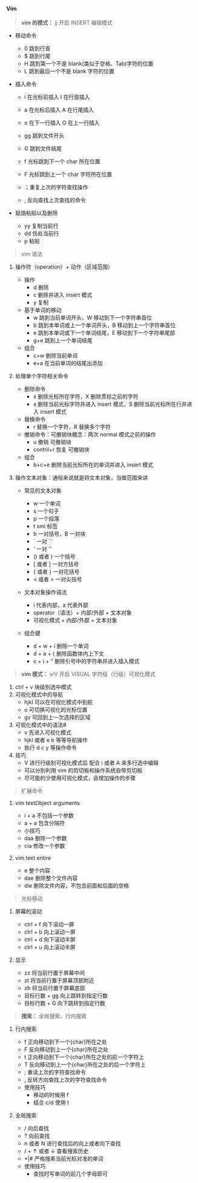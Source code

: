#### Vim

> **vim 的模式：** jj 开启 INSERT 编辑模式

- 移动命令

  - 0 跳到行首
  - $ 跳到行尾
  - H 跳到第一个不是 blank(类似于空格、Tab)字符的位置
  - L 跳到最后一个不是 blank 字符的位置

- 插入命令

  - i 在光标前插入 I 在行首插入
  - a 在光标后插入 A 在行尾插入
  - o 在下一行插入 O 在上一行插入
  - gg 跳到文件开头
  - G 跳到文件结尾

  - f 光标跳到下一个 char 所在位置
  - F 光标跳到上一个 char 字符所在位置
  - ；重复上次的字符查找操作
  - , 反向查找上次查找的命令

- 赋值粘贴以及删除

  - yy 复制当前行
  - dd 伤处当前行
  - p 粘贴

> vim 语法

1. 操作符（operation）+ 动作（区域范围）

   - 操作
     - d 删除
     - c 删除并进入 insert 模式
     - y 复制
   - 基于单词的移动
     - w 跳到当前单词开头，W 移动到下一个字符串首位
     - b 跳到本单词或上一个单词开头，B 移动到上一个字符串首位
     - e 跳到本单词或下一个单词结尾，E 移动到下一个字符串尾部
     - g+e 跳到上一个单词结尾
   - 组合
     - c+w 删除当前单词
     - e+a 在当前单词的结尾出添加

2. 处理单个字符相关命令

   - 删除命令
     - x 删除光标所在字符，X 删除贯标之前的字符
     - s 删除当前光标字符并进入 insert 模式，S 删除当前光标所在行并进入 insert 模式
   - 替换命令
     - r 替换一个字符，R 替换多个字符
   - 撤销命令：可撤销块概念：两次 normal 模式之前的操作
     - u 撤销 可撤销块
     - contril+r 恢复 可撤销块
   - 组合
     - b+c+e 删除当前光标所在的单词并进入 insert 模式

3. 操作文本对象：通俗来说就是将文本对象，当做范围来讲

   - 常见的文本对象

     - w 一个单词
     - s 一个句子
     - p 一个段落
     - t xml 标签
     - b 一对括号，B 一对块
     - ` 一对 ``
     - ' 一对 ''
     - () 或者 ) 一个括号
     - [ 或者 ] 一对方括号
     - { 或者 } 一对花括号
     - < 或者 > 一对尖括号

   - 文本对象操作语法

     - i 代表内部，a 代表外部
     - operator（语法）+ 内部/外部 + 文本对象
     - 可视化模式 + 内部/外部 + 文本对象

   - 组合键
     - d + w + i 删除一个单词
     - d + a + { 删除函数体内上下文
     - c + i + " 删除引号中的字符串并进入插入模式

> **vim 模式：** v/V 开启 VISUAL 字符级（行级）可视化模式

1. ctrl + v 块级别选中模式
2. 可视化模式中的导航
   - hjkl 可以在可视化模式中到航
   - o 可切换可视化的光标位置
   - gv 可回到上一次选择的区域
3. 可视化模式中的语法#
   - v 先进入可视化模式
   - hjkl 或者 e b 等等导航操作
   - 执行 d c y 等操作命令
4. 技巧
   - V 进行行级别可视化模式后 配合 i 或者 A 来多行选中编辑
   - 可以分别利用 vim 的剪切板和操作系统自带剪切板
   - 尽可能的少使用可视化模式，会增加操作的步骤

> 扩展命令

1.  vim textObject arguments

    - i + a 不包括一个参数
    - a + a 包含分隔符
    - 小技巧
    - daa 删除一个参数
    - cia 修改一个参数

2.  vim text entire

    - e 整个内容
    - dae 删除整个文件内容
    - die 删除文件内容，不包含前面和后面的空格

> 光标移动

1. 屏幕的滚动

   - ctrl + f 向下滚动一屏
   - ctrl + b 向上滚动一屏
   - ctrl + d 向下滚动半屏
   - ctrl + u 向上滚动半屏

2. 显示
   - zz 将当前行置于屏幕中间
   - zt 将当前行置于屏幕顶部附近
   - zb 将当前行置于屏幕底部
   - 目标行数 + gg 向上跳转到指定行数
   - 目标行数 + G 向下跳转到指定行数

> **搜索：** 全局搜索、行内搜索

1. 行内搜索

   - f 正向移动到下一个{char}所在之处
   - F 反向移动到上一个{char}所在之处
   - t 正向移动到下一个{char}所在之处的前一个字符上
   - T 反向移动到上一个{char}所在之处的后一个字符上
   - ; 重读上次的字符查找命令
   - , 反转方向查找上次的字符查找命令
   - 使用技巧
     - 移动的时候用 f
     - 结合 c/d 使用 t

2. 全局搜索
   - / 向后查找
   - ? 向前查找
   - n 或者 N 进行查找后的向上或者向下查找
   - / + ↑ 或者 ↓ 查看搜索历史
   - \*|# 严格搜素当前光标对准的单词
   - 使用技巧
     - 查找时写单词的前几个字母即可
